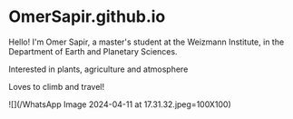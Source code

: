 # OmerSapir.github.io

Hello! I'm Omer Sapir, a master's student at the Weizmann Institute, in the Department of Earth and Planetary Sciences.

Interested in plants, agriculture and atmosphere

Loves to climb and travel!

![](/WhatsApp Image 2024-04-11 at 17.31.32.jpeg=100X100)

